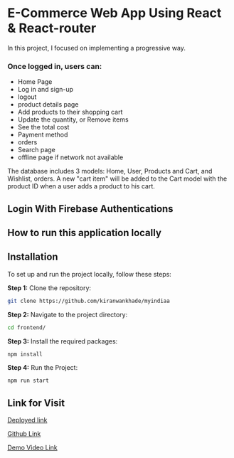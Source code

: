 # E-Commerce Web App Using React & React-router

In this project, I focused on implementing a progressive way.

### Once logged in, users can:
- Home Page
- Log in and sign-up
- logout
- product details page
- Add products to their shopping cart
- Update the quantity, or Remove items
- See the total cost
- Payment method
- orders
- Search page
- offline page if network not available

The database includes 3 models: Home, User, Products and Cart, and Wishlist, orders. 
A new "cart item" will be added
to the Cart model with the product ID when a user adds a product to his cart. 

## Login With Firebase Authentications

## How to run this application locally

## Installation

To set up and run the project locally, follow these steps:

**Step 1:** Clone the repository:

```bash
git clone https://github.com/kiranwankhade/myindiaa
```

**Step 2:** Navigate to the project directory:

```bash
cd frontend/
```

**Step 3:** Install the required packages:

```bash
npm install
```

**Step 4:** Run the Project:

```bash
npm run start
```

## Link for Visit

[Deployed link](https://myindiaa-ecommerce.vercel.app/)

[Github Link](https://github.com/kiranwankhade/myindiaa)

[Demo Video Link](https://drive.google.com/file/d/1d0EzQxORP6vuAFW9aF6OEZzhQn5tmvGY/view?usp=sharing)
